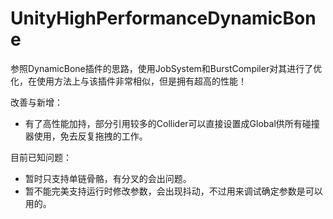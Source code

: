 # UnityHighPerformanceDynamicBone
参照DynamicBone插件的思路，使用JobSystem和BurstCompiler对其进行了优化，在使用方法上与该插件非常相似，但是拥有超高的性能！

改善与新增：
* 有了高性能加持，部分引用较多的Collider可以直接设置成Global供所有碰撞器使用，免去反复拖拽的工作。

目前已知问题：
* 暂时只支持单链骨骼，有分叉的会出问题。
* 暂不能完美支持运行时修改参数，会出现抖动，不过用来调试确定参数是可以用的。
